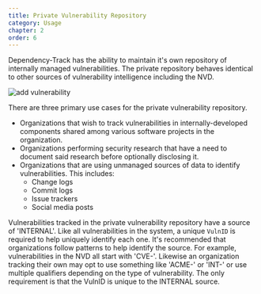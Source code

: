 ```yaml
---
title: Private Vulnerability Repository
category: Usage
chapter: 2
order: 6
---
```


Dependency-Track has the ability to maintain it's own repository of internally managed vulnerabilities. The private
repository behaves identical to other sources of vulnerability intelligence including the NVD.

![add vulnerability](/images/screenshots/vulnerability-add.png)

There are three
primary use cases for the private vulnerability repository.

* Organizations that wish to track vulnerabilities in internally-developed components shared among various software projects in the organization.
* Organizations performing security research that have a need to document said research before optionally disclosing it.
* Organizations that are using unmanaged sources of data to identify vulnerabilities. This includes:
    * Change logs
    * Commit logs
    * Issue trackers
    * Social media posts

Vulnerabilities tracked in the private vulnerability repository have a source of 'INTERNAL'. Like all vulnerabilities
in the system, a unique `VulnID` is required to help uniquely identify each one. It's recommended that organizations 
follow patterns to help identify the source. For example, vulnerabilities in the NVD all start with 'CVE-'. Likewise
an organization tracking their own may opt to use something like 'ACME-' or 'INT-' or use multiple qualifiers depending
on the type of vulnerability. The only requirement is that the VulnID is unique to the INTERNAL source.